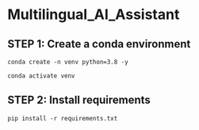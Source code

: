 # Multilingual_AI_Assistant

## STEP 1: Create a conda environment 
```
conda create -n venv python=3.8 -y
```
```
conda activate venv
```

## STEP 2: Install requirements
```
pip install -r requirements.txt
```

